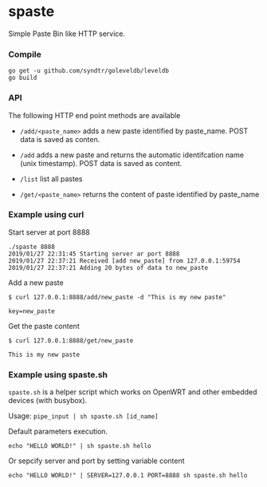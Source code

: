 # spaste

Simple Paste Bin like HTTP service.

### Compile

```
go get -u github.com/syndtr/goleveldb/leveldb
go build
```

### API

The following HTTP end point methods are available


+ `/add/<paste_name>` 
    adds a new paste identified by paste\_name. POST data is saved as conten.

+ `/add` 
    adds a new paste and returns the automatic identifcation name (unix timestamp). POST data is saved as content.

+ `/list`
    list all pastes

+ `/get/<paste_name>` 
    returns the content of paste identified by paste\_name

### Example using curl

Start server at port 8888

```
./spaste 8888
2019/01/27 22:31:45 Starting server ar port 8888
2019/01/27 22:37:21 Received [add new_paste] from 127.0.0.1:59754
2019/01/27 22:37:21 Adding 20 bytes of data to new_paste
```

Add a new paste

```
$ curl 127.0.0.1:8888/add/new_paste -d "This is my new paste"

key=new_paste
```

Get the paste content

```
$ curl 127.0.0.1:8888/get/new_paste

This is my new paste
```

### Example using spaste.sh

`spaste.sh` is a helper script which works on OpenWRT and other embedded devices (with busybox).

Usage: `pipe_input | sh spaste.sh [id_name]`

Default parameters execution.

```
echo "HELLO WORLD!" | sh spaste.sh hello
```

Or sepcify server and port by setting variable content

```
echo "HELLO WORLD!" | SERVER=127.0.0.1 PORT=8888 sh spaste.sh hello
```
